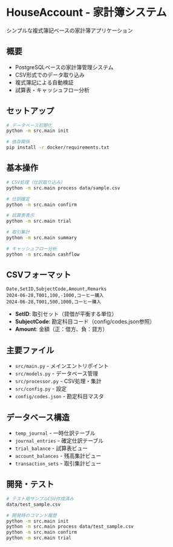 # HouseAccount - 家計簿システム

シンプルな複式簿記ベースの家計簿アプリケーション

## 概要

- PostgreSQLベースの家計簿管理システム
- CSV形式でのデータ取り込み
- 複式簿記による自動検証
- 試算表・キャッシュフロー分析

## セットアップ

```bash
# データベース初期化
python -m src.main init

# 依存関係
pip install -r docker/requirements.txt
```

## 基本操作

```bash
# CSV処理（仕訳取り込み）
python -m src.main process data/sample.csv

# 仕訳確定
python -m src.main confirm

# 試算表表示
python -m src.main trial

# 取引集計
python -m src.main summary

# キャッシュフロー分析
python -m src.main cashflow
```

## CSVフォーマット

```csv
Date,SetID,SubjectCode,Amount,Remarks
2024-06-28,T001,100,-1000,コーヒー購入
2024-06-28,T001,500,1000,コーヒー購入
```

- **SetID**: 取引セット（貸借が平衡する単位）
- **SubjectCode**: 勘定科目コード（config/codes.json参照）
- **Amount**: 金額（正：借方、負：貸方）

## 主要ファイル

- `src/main.py` - メインエントリポイント
- `src/models.py` - データベース管理
- `src/processor.py` - CSV処理・集計
- `src/config.py` - 設定
- `config/codes.json` - 勘定科目マスタ

## データベース構造

- `temp_journal` - 一時仕訳テーブル
- `journal_entries` - 確定仕訳テーブル  
- `trial_balance` - 試算表ビュー
- `account_balances` - 残高集計ビュー
- `transaction_sets` - 取引集計ビュー

## 開発・テスト

```bash
# テスト用サンプルCSV作成済み
data/test_sample.csv

# 開発時のコマンド履歴
python -m src.main init
python -m src.main process data/test_sample.csv
python -m src.main confirm
python -m src.main trial
```